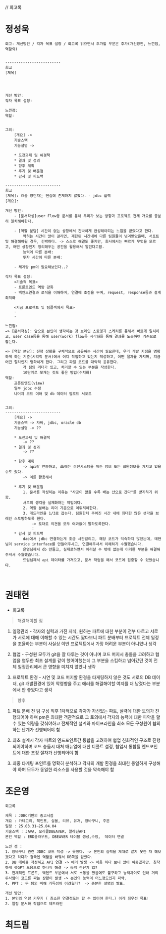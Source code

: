 // 회고록

# 정성욱
```paintext
회고: 개선방안 / 각자 목표 설정 / 회고록 읽으면서 추가할 부분은 추가(개선방안, 느낀점, 역할외)


-------------------------
회고
[제목]




개선 방안: 
각자 목표 설정:

느낀점:
역할: 


그외: 
	[개요] -> 
	기술스택
	기능설명 ->

	* 도전과제 및 해겿책
	* 결과 및 성괴
	* 향후 계획
	* 후기 및 배운점
	* 감사 및 피드백

-------------------------
회고
[제목]: 요술 양탄자는 현실에 존재하지 않았다. - jdbc 플젝
[개요]: 

개선 방안: 
	- [문서작성]user Flow등 문서를 통해 우리가 보는 방향과 프로젝트 전체 개요를 충분히 일치해야한다.
		
	- [역할 분담] 시간이 없는 상황에서 긴박하게 완성해야되는 느낌을 받았다고 한다.
		막히는 시간이 많이 걸리면, 제한된 시간내에 다른 팀원들이 넘겨받았을때, 서포트 및 해결해야될 경우, 긴박하다. -> 스스로 해결도 좋지만, 회사에서는 빠르게 무엇을 모르고, 어떤 상황인지 정리해두는 공간을 활용해서 알린다고함.
		능력에 따른 분배: 
		투자 시간에 따른 분배: 
	
	- 체계랑 pm이 필요해보인다..?

각자 목표 설정:
	<기술적 목표>
	- 프론트엔드 역량 강화
	- 백엔드연결과 로직을 이해하며, 연결에 초점을 두며, request, response등과 설계 최적화
	
	<지금 프로젝트 및 팀플젝에서 목표>
	- 
	- 

느낀점:
=> [문서작성]: 앞으로 본인이 생각하는 것 브레인 스토밍과 스케치를 통해서 빠르게 일치하고, user case등을 통해 user(work) flow등 시각화를 통해 결과물 도출하여 기준으로 잡는다.	

=> [역할 분담]: 진행 상황을 구체적으로 공유하는 시간이 필요한데, 우리 개발 지점을 명확하게 하는 기준(시각적 문서)에서 어디 작업하고 있는지 작성하고, 어떤 절차를 가지며, 지금 어떤 절차인지 명확하게 한다. 그리고 파일 코드를 대략적 공유한다.
		각 팀의 리더가 있고, 처리할 수 있는 부분을 작성한다.
		10단계로 쪼개는 것도 좋은 방법(수치화)
역할: 
	프론트엔드(view)
	일부 jdbc 수정
	나머지 코드 이해 및 db 데이터 업로드 서포트
	

그외: 
-------------------------
	[개요] -> 
	기술스택 -> 자바, jdbc, oracle db
	기능설명 -> ??

	* 도전과제 및 해결책
		-> ??
	* 결과 및 성과
		-> ??

	* 향후 계획
		-> api랑 연동하고, db에는 추천시스템을 위한 정보 또는 회원정보를 가지고 있을수도 있다.
		-> 이를 활용해서 

	* 후기 및 배운점
		1. 문서를 작성하는 이유는 "사공이 많을 수록 배는 산으로 간다"를 방지하기 위함.
		서로의 생각을 실체화하는 작업이다.
		2. 역할 분배는 리더 기준으로 이뤄져야한다.
		3. 데드라인을 1/3로 잡는다. 팀원한테 주어진 시간 내에 최대한 많은 생각을 브레인 스토밍하도록 한다.
			-> 토대로 의견을 모두 여과없이 말하도록한다.
			: 
	* 감사 및 피드백
		dao에서 jdbc 연결하는게 조금 시간걸리고, 해당 코드가 익숙하지 않았는데, 태현님이 service interface를 만들어주시고, 연결해주셔서 이해하기 수월했습니다.
		은영님께서 db 만들고, 실제로하면서 에러날 수 밖에 없는데 이러한 부분을 해결해주셔서 수월했습니다.
		드림님께서 api 데이터를 가져오고, 문서 작업을 해서 코드에 집중할 수 있었습니다.



```

# 권태현
- 회고록
> 해결해야할 점
1. 일정관리 - 각자의 실력과 가진 지식, 원하는 파트에 대한 부분이 전부 다르고 서로가 서로에 대해 이해할 수 있는 시간도 짧다보니 파트 분배부터
프로젝트 전체 일정을 조율하는 부분이 사실상 이번 프로젝트에서 가장 어려운 부분이 아니었나 생각

2. 협업 - 구성원 모두가 git을 잘 다루는 것이 아니며 코드 머지시 충돌을 고려하고 협업을 염두한 최초 설계를 같이 했어야했는데
그 부분을 스킵하고 넘어갔던 것이 전체 일정관리에서 큰 영향을 미치지 않았나 생각

3. 프로젝트 환경 - 시연 및 코드 머지할 환경을 타게팅하지 않은 것도 서로의 DB 데이터, git 개발환경에 있어 악영향을 주고 에러를 해결해야할
여지를 더 남겼다는 부분에서 안 좋았다고 생각

> 향후
1. 파트 분배 전 팀 구성 직후 1차적으로 각자가 자신있는 파트, 실력에 대한 토의가 진행되어야 하며 pm은 최대한 객관적으로 그 토의에서 각자의 능력에 대한
파악을 할 수 있는 역량을 갖춰야하고 전체적인 설계와 파이프라인을 최초 모든 구성원이 협의하는 단계가 선행되어야 함

2. 최초 설계시 각자 파트의 엔드포인트간 통합을 고려하여 협업 친화적인 구조로 진행되어야하며 코드 충돌시 대처 매뉴얼에 대한 디폴트 설정,
협업시 통합될 엔드포인트에 대한 조정 절차가 선행되어야 함

3. 최종 타게팅 포인트를 명확히 분석하고 각자의 개발 환경을 최대한 동일하게 구성해야 하며 모두가 동일한 리소스를 사용할 것을 약속해야 함


# 조은영
```paintext
회고록

제목 : JDBC기반의 중고서점
개요 : 카테고리, 북인포, 실물, 리뷰, 유저, 장바구니, 주문
일정 : 25.03.31~25.04.04
기술스택 : JAVA, 오라클DBEAVER, 알라딘API
본인 역할 : ERD클라우드, DBEAVER 테이블 생성,수정,  데이터 연결

느낀 점 : 
1. 장바구니 관련 JDBC 코드 작성 -> 못했다. -> 본인의 실력을 제대로 알지 못한 채 해보겠다고 하다가 결국엔 역할을 바꿔서 DB쪽을 맡았다.  
2. DB 테이블 작성하고 API 연결 -> 에러 발생 -> 처음 하다 보니 많이 허둥댔지만, 침착하게 챗GPT 도움으로 하나씩 해결 -> 능력 한단계 업?
3. 전체적인 프론트, 백엔드 부분에서 서로 소통을 했음에도 불구하고 능력차이로 인해 거의 두사람이 코드를 짜는 상황이 발생 -> 본인의 능력이 어느정도인지 파악.
4. PPT : 두 팀의 비해 가독성이 어려웠다?  -> 충분한 설명의 발표. 

개선 방안: 
1. 본인의 역량 키우기 ( 최소한 연결정도는 할 수 있어야 한다.) 이게 최우선 목표!
2. 일정 문서화 작업으로 데드라인

```

# 최드림
```paintext

```
